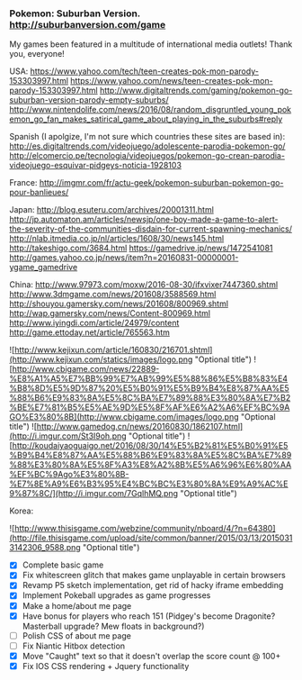 ### Pokemon: Suburban Version. http://suburbanversion.com/game

My games been featured in a multitude of international media outlets! Thank you, everyone!

USA:
https://www.yahoo.com/tech/teen-creates-pok-mon-parody-153303997.html
https://www.yahoo.com/news/teen-creates-pok-mon-parody-153303997.html
http://www.digitaltrends.com/gaming/pokemon-go-suburban-version-parody-empty-suburbs/
http://www.nintendolife.com/news/2016/08/random_disgruntled_young_pokemon_go_fan_makes_satirical_game_about_playing_in_the_suburbs#reply

Spanish (I apolgize, I'm not sure which countries these sites are based in):
http://es.digitaltrends.com/videojuego/adolescente-parodia-pokemon-go/
http://elcomercio.pe/tecnologia/videojuegos/pokemon-go-crean-parodia-videojuego-esquivar-pidgeys-noticia-1928103

France:
http://imgmr.com/fr/actu-geek/pokemon-suburban-pokemon-go-pour-banlieues/

Japan:
http://blog.esuteru.com/archives/20001311.html
http://jp.automaton.am/articles/newsjp/one-boy-made-a-game-to-alert-the-severity-of-the-communities-disdain-for-current-spawning-mechanics/
http://nlab.itmedia.co.jp/nl/articles/1608/30/news145.html
http://takeshigo.com/3684.html
https://gamedrive.jp/news/1472541081
http://games.yahoo.co.jp/news/item?n=20160831-00000001-ygame_gamedrive

China:
http://www.97973.com/moxw/2016-08-30/ifxvixer7447360.shtml
http://www.3dmgame.com/news/201608/3588569.html
http://shouyou.gamersky.com/news/201608/800969.shtml
http://wap.gamersky.com/news/Content-800969.html
http://www.iyingdi.com/article/24979/content
http://game.ettoday.net/article/765563.htm





![http://www.kejixun.com/article/160830/216701.shtml](http://www.kejixun.com/statics/images/logo.png "Optional title") ![http://www.cbigame.com/news/22889-%E8%A1%A5%E7%BB%99%E7%AB%99%E5%88%86%E5%B8%83%E4%B8%8D%E5%9D%87%20%E5%B0%91%E5%B9%B4%E8%87%AA%E5%88%B6%E9%83%8A%E5%8C%BA%E7%89%88%E3%80%8A%E7%B2%BE%E7%81%B5%E5%AE%9D%E5%8F%AF%E6%A2%A6%EF%BC%9AGO%E3%80%8B](http://www.cbigame.com/images/logo.png "Optional title") ![http://www.gamedog.cn/news/20160830/1862107.html](http://i.imgur.com/St3I9oh.png "Optional title") ![http://koudaiyaoguaigo.net/2016/08/30/14%E5%B2%81%E5%B0%91%E5%B9%B4%E8%87%AA%E5%88%B6%E9%83%8A%E5%8C%BA%E7%89%88%E3%80%8A%E5%8F%A3%E8%A2%8B%E5%A6%96%E6%80%AA%EF%BC%9Ago%E3%80%8B-%E7%8E%A9%E6%B3%95%E4%BC%BC%E3%80%8A%E9%A9%AC%E9%87%8C/](http://i.imgur.com/7GqlhMQ.png "Optional title")




Korea:

![http://www.thisisgame.com/webzine/community/nboard/4/?n=64380](http://file.thisisgame.com/upload/site/common/banner/2015/03/13/20150313142306_9588.png "Optional title")


- [x] Complete basic game
- [x] Fix whitescreen glitch that makes game unplayable in certain browsers
- [x] Revamp P5 sketch implementation, get rid of hacky iframe embedding
- [x] Implement Pokeball upgrades as game progresses
- [x] Make a home/about me page
- [x] Have bonus for players who reach 151 (Pidgey's become Dragonite? Masterball upgrade? Mew floats in background?)
- [ ] Polish CSS of about me page
- [ ] Fix Niantic Hitbox detection
- [x] Move "Caught" text so that it doesn't overlap the score count @ 100+
- [x] Fix IOS CSS rendering + Jquery functionality
